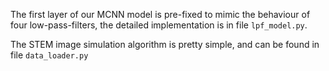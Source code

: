 The first layer of our MCNN model is pre-fixed to mimic the behaviour of four low-pass-filters, the detailed implementation is in file `lpf_model.py`.

The STEM image simulation algorithm is pretty simple, and can be found in file `data_loader.py`



